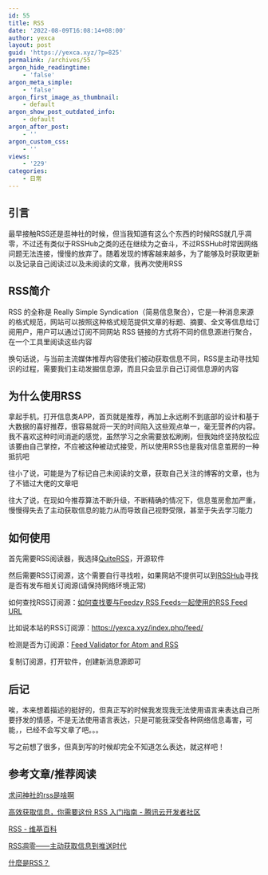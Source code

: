 ```yaml
---
id: 55
title: RSS
date: '2022-08-09T16:08:14+08:00'
author: yexca
layout: post
guid: 'https://yexca.xyz/?p=825'
permalink: /archives/55
argon_hide_readingtime:
    - 'false'
argon_meta_simple:
    - 'false'
argon_first_image_as_thumbnail:
    - default
argon_show_post_outdated_info:
    - default
argon_after_post:
    - ''
argon_custom_css:
    - ''
views:
    - '229'
categories:
    - 日常
---
```


## 引言

最早接触RSS还是逛神社的时候，但当我知道有这么个东西的时候RSS就几乎凋零，不过还有类似于RSSHub之类的还在继续为之奋斗，不过RSSHub时常因网络问题无法连接，慢慢的放弃了。随着发现的博客越来越多，为了能够及时获取更新以及记录自己阅读过以及未阅读的文章，我再次使用RSS

## RSS简介

RSS 的全称是 Really Simple Syndication（简易信息聚合），它是一种消息来源的格式规范，网站可以按照这种格式规范提供文章的标题、摘要、全文等信息给订阅用户，用户可以通过订阅不同网站 RSS 链接的方式将不同的信息源进行聚合，在一个工具里阅读这些内容

换句话说，与当前主流媒体推荐内容使我们被动获取信息不同，RSS是主动寻找知识的过程，需要我们主动发掘信息源，而且只会显示自己订阅信息源的内容

## 为什么使用RSS

拿起手机，打开信息类APP，首页就是推荐，再加上永远刷不到底部的设计和基于大数据的喜好推荐，很容易就将一天的时间陷入这些观点单一，毫无营养的内容。我不喜欢这种时间消逝的感觉，虽然学习之余需要放松刷刷，但我始终坚持放松应该要由自己掌控，不应被这种被动式接受，所以使用RSS也是我对信息茧房的一种抵抗吧

往小了说，可能是为了标记自己未阅读的文章，获取自己关注的博客的文章，也为了不错过大佬的文章吧

往大了说，在现如今推荐算法不断升级，不断精确的情况下，信息茧房愈加严重，慢慢得失去了主动获取信息的能力从而导致自己视野受限，甚至于失去学习能力

## 如何使用

首先需要RSS阅读器，我选择[QuiteRSS](https://quiterss.org/en/download)，开源软件

然后需要RSS订阅源，这个需要自行寻找啦，如果网站不提供可以到[RSSHub](https://docs.rsshub.app/)寻找是否有发布相关订阅源(请保持网络环境正常)

如何查找RSS订阅源：[如何查找要与Feedzy RSS Feeds一起使用的RSS Feed URL](https://docs.themeisle.com/article/799-how-to-find-feed-url-for-feedzy-rss-feeds)

比如说本站的RSS订阅源：<https://yexca.xyz/index.php/feed/>

检测是否为订阅源：[Feed Validator for Atom and RSS](https://validator.w3.org/feed/check.cgi)

复制订阅源，打开软件，创建新消息源即可

## 后记

唉，本来想着描述的挺好的，但真正写的时候我发现我无法使用语言来表达自己所要抒发的情感，不是无法使用语言表达，只是可能我深受各种网络信息毒害，可能，，已经不会写文章了吧。。。

写之前想了很多，但真到写的时候却完全不知道怎么表达，就这样吧！

## 参考文章/推荐阅读

[求问神社的rss是啥啊](https://www.hacg.cat/wp/bbs/提问区-提问区/求问神社的rss是啥啊)

[高效获取信息，你需要这份 RSS 入门指南 - 腾讯云开发者社区](https://cloud.tencent.com/developer/news/443089)

[RSS - 维基百科](https://zh.wikipedia.org/wiki/RSS)

[RSS凋零——主动获取信息到推送时代](https://www.douban.com/note/266565264/?_i=0028885H-CMAJA)

[什麼是RSS？](http://edu.tcfst.org.tw/rss.asp)